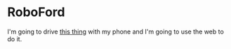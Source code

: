 RoboFord
========

I'm going to drive [this thing](http://www.amazon.com/Wheels-Ford-F150-Raptor-Truck/dp/B007G5PA7A) with my phone and I'm going to use the web to do it.
